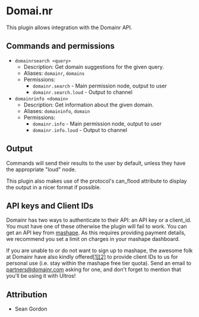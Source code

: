 Domai.nr
===========

This plugin allows integration with the Domainr API.

## Commands and permissions

* `domainrsearch <query>`
    * Description: Get domain suggestions for the given query.
    * Aliases: `domainr`, `domains`
    * Permissions:
        * `domainr.search` - Main permission node, output to user
        * `domainr.search.loud` - Output to channel
* `domainrinfo <domain>`
    * Description: Get information about the given domain.
    * Aliases: `domaininfo`, `domain`
    * Permissions:
        * `domainr.info` - Main permission node, output to user
        * `domainr.info.loud` - Output to channel

## Output

Commands will send their results to the user by default, unless they have the
appropriate "loud" node.

This plugin also makes use of the protocol's can_flood attribute to display the
output in a nicer format if possible.

## API keys and Client IDs

Domainr has two ways to authenticate to their API: an API key or a client_id.
You must have one of these otherwise the plugin will fail to work. You can get
an API key from [mashape](https://market.mashape.com/nbio/domainr/pricing).
As this requires providing payment details, we recommend you set a limit on
charges in your mashape dashboard.

If you are unable to or do not want to sign up to mashape, the awesome folk at
Domainr have also kindly offered[\[1\]][1][\[2\]][2] to provide client IDs to
us for personal use (i.e. stay within the mashape free tier quota).
Send an email to partners@domainr.com asking for one, and don't forget to
mention that you'll be using it with Ultros!

## Attribution

* Sean Gordon

[1]: https://github.com/UltrosBot/Ultros-contrib/issues/29#issuecomment-135285713
[2]: https://github.com/UltrosBot/Ultros-contrib/issues/29#issuecomment-135634184
